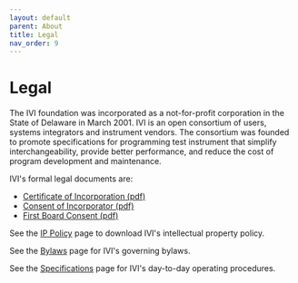 ```yaml
---
layout: default
parent: About
title: Legal
nav_order: 9
---
```


# Legal

The IVI foundation was incorporated as a not-for-profit corporation in
the State of Delaware in March 2001. IVI is an open consortium of users,
systems integrators and instrument vendors. The consortium was founded
to promote specifications for programming test instrument that simplify
interchangeability, provide better performance, and reduce the cost of
program development and maintenance.

IVI's formal legal documents are:

- [Certificate of Incorporation (pdf)](../downloads/Operating-Legal/IVI%20-%20Certificate%20of%20Incorporation.pdf)
- [Consent of Incorporator (pdf)](../downloads/Operating-Legal/IVI%20-%20Consent%20of%20Incorporator.pdf)
- [First Board Consent (pdf)](../downloads/Operating-Legal/IVI%20-%20First%20Board%20Consent.pdf)

See the [IP Policy](ip_policy.html) page to download IVI's intellectual
property policy.

See the [Bylaws](bylaws.html) page for IVI's governing bylaws.

See the [Specifications](../specifications/default.html) page for IVI's
day-to-day operating procedures.

